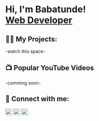 <h1>Hi, I'm Babatunde! <br/><a href="https://github.com/2ndeDdeveloper">Web Developer</a></h1>


<h2>👨‍💻 My Projects:</h2>

-watch this space-
 
<h2>📺 Popular YouTube Videos</h2>
           
  -comming soon-

  <h2> 🤳 Connect with me:</h2>

[<img align="left" alt="2ndeDdeveloper | Twitter" width="22px" src="https://cdn.jsdelivr.net/npm/simple-icons@v3/icons/twitter.svg" />][twitter]
[<img align="left" alt="2ndeDdeveloper | LinkedIn" width="22px" src="https://cdn.jsdelivr.net/npm/simple-icons@v3/icons/linkedin.svg" />][linkedin]
[<img align="left" alt="2ndeDdeveloper | Instagram" width="22px" src="https://cdn.jsdelivr.net/npm/simple-icons@v3/icons/instagram.svg" />][instagram]

[twitter]: https://twitter.com/2ndeDev/
                                                                                                                                       
[instagram]: https://www.instagram.com/2ndedev/
                                                                                                                                       
[linkedin]: https://www.linkedin.com/in/babatunde-ayoade-453674238/

<!--
**2ndeDdeveloper/2ndeDdeveloper** is a ✨ _special_ ✨ repository because its `README.md` (this file) appears on your GitHub profile.

Here are some ideas to get you started:

- 🔭 I’m currently working on ...
- 🌱 I’m currently learning ...
- 👯 I’m looking to collaborate on ...
- 🤔 I’m looking for help with ...
- 💬 Ask me about ...
- 📫 How to reach me: ...
- 😄 Pronouns: ...
- ⚡ Fun fact: ...
-->
